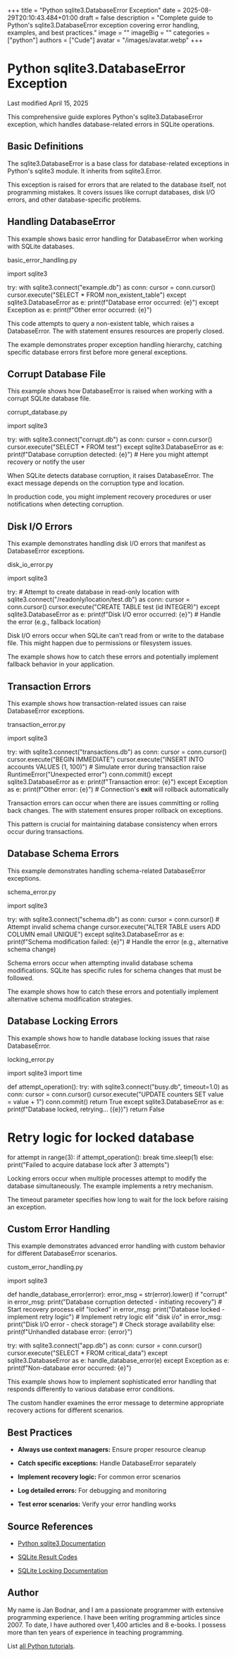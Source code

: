+++
title = "Python sqlite3.DatabaseError Exception"
date = 2025-08-29T20:10:43.484+01:00
draft = false
description = "Complete guide to Python's sqlite3.DatabaseError exception covering error handling, examples, and best practices."
image = ""
imageBig = ""
categories = ["python"]
authors = ["Cude"]
avatar = "/images/avatar.webp"
+++

# Python sqlite3.DatabaseError Exception

Last modified April 15, 2025

This comprehensive guide explores Python's sqlite3.DatabaseError
exception, which handles database-related errors in SQLite operations.

## Basic Definitions

The sqlite3.DatabaseError is a base class for database-related
exceptions in Python's sqlite3 module. It inherits from sqlite3.Error.

This exception is raised for errors that are related to the database itself,
not programming mistakes. It covers issues like corrupt databases, disk I/O
errors, and other database-specific problems.

## Handling DatabaseError

This example shows basic error handling for DatabaseError when
working with SQLite databases.

basic_error_handling.py
  

import sqlite3

try:
    with sqlite3.connect("example.db") as conn:
        cursor = conn.cursor()
        cursor.execute("SELECT * FROM non_existent_table")
except sqlite3.DatabaseError as e:
    print(f"Database error occurred: {e}")
except Exception as e:
    print(f"Other error occurred: {e}")

This code attempts to query a non-existent table, which raises a
DatabaseError. The with statement ensures resources are properly
closed.

The example demonstrates proper exception handling hierarchy, catching specific
database errors first before more general exceptions.

## Corrupt Database File

This example shows how DatabaseError is raised when working with
a corrupt SQLite database file.

corrupt_database.py
  

import sqlite3

try:
    with sqlite3.connect("corrupt.db") as conn:
        cursor = conn.cursor()
        cursor.execute("SELECT * FROM test")
except sqlite3.DatabaseError as e:
    print(f"Database corruption detected: {e}")
    # Here you might attempt recovery or notify the user

When SQLite detects database corruption, it raises DatabaseError.
The exact message depends on the corruption type and location.

In production code, you might implement recovery procedures or user notifications
when detecting corruption.

## Disk I/O Errors

This example demonstrates handling disk I/O errors that manifest as
DatabaseError exceptions.

disk_io_error.py
  

import sqlite3

try:
    # Attempt to create database in read-only location
    with sqlite3.connect("/readonly/location/test.db") as conn:
        cursor = conn.cursor()
        cursor.execute("CREATE TABLE test (id INTEGER)")
except sqlite3.DatabaseError as e:
    print(f"Disk I/O error occurred: {e}")
    # Handle the error (e.g., fallback location)

Disk I/O errors occur when SQLite can't read from or write to the database file.
This might happen due to permissions or filesystem issues.

The example shows how to catch these errors and potentially implement fallback
behavior in your application.

## Transaction Errors

This example shows how transaction-related issues can raise
DatabaseError exceptions.

transaction_error.py
  

import sqlite3

try:
    with sqlite3.connect("transactions.db") as conn:
        cursor = conn.cursor()
        cursor.execute("BEGIN IMMEDIATE")
        cursor.execute("INSERT INTO accounts VALUES (1, 100)")
        # Simulate error during transaction
        raise RuntimeError("Unexpected error")
        conn.commit()
except sqlite3.DatabaseError as e:
    print(f"Transaction error: {e}")
except Exception as e:
    print(f"Other error: {e}")
    # Connection's __exit__ will rollback automatically

Transaction errors can occur when there are issues committing or rolling back
changes. The with statement ensures proper rollback on exceptions.

This pattern is crucial for maintaining database consistency when errors occur
during transactions.

## Database Schema Errors

This example demonstrates handling schema-related DatabaseError
exceptions.

schema_error.py
  

import sqlite3

try:
    with sqlite3.connect("schema.db") as conn:
        cursor = conn.cursor()
        # Attempt invalid schema change
        cursor.execute("ALTER TABLE users ADD COLUMN email UNIQUE")
except sqlite3.DatabaseError as e:
    print(f"Schema modification failed: {e}")
    # Handle the error (e.g., alternative schema change)

Schema errors occur when attempting invalid database schema modifications.
SQLite has specific rules for schema changes that must be followed.

The example shows how to catch these errors and potentially implement alternative
schema modification strategies.

## Database Locking Errors

This example shows how to handle database locking issues that raise
DatabaseError.

locking_error.py
  

import sqlite3
import time

def attempt_operation():
    try:
        with sqlite3.connect("busy.db", timeout=1.0) as conn:
            cursor = conn.cursor()
            cursor.execute("UPDATE counters SET value = value + 1")
            conn.commit()
            return True
    except sqlite3.DatabaseError as e:
        print(f"Database locked, retrying... ({e})")
        return False

# Retry logic for locked database
for attempt in range(3):
    if attempt_operation():
        break
    time.sleep(1)
else:
    print("Failed to acquire database lock after 3 attempts")

Locking errors occur when multiple processes attempt to modify the database
simultaneously. The example implements a retry mechanism.

The timeout parameter specifies how long to wait for the lock before raising
an exception.

## Custom Error Handling

This example demonstrates advanced error handling with custom behavior for
different DatabaseError scenarios.

custom_error_handling.py
  

import sqlite3

def handle_database_error(error):
    error_msg = str(error).lower()
    if "corrupt" in error_msg:
        print("Database corruption detected - initiating recovery")
        # Start recovery process
    elif "locked" in error_msg:
        print("Database locked - implement retry logic")
        # Implement retry logic
    elif "disk i/o" in error_msg:
        print("Disk I/O error - check storage")
        # Check storage availability
    else:
        print(f"Unhandled database error: {error}")

try:
    with sqlite3.connect("app.db") as conn:
        cursor = conn.cursor()
        cursor.execute("SELECT * FROM critical_data")
except sqlite3.DatabaseError as e:
    handle_database_error(e)
except Exception as e:
    print(f"Non-database error occurred: {e}")

This example shows how to implement sophisticated error handling that responds
differently to various database error conditions.

The custom handler examines the error message to determine appropriate recovery
actions for different scenarios.

## Best Practices

- **Always use context managers:** Ensure proper resource cleanup

- **Catch specific exceptions:** Handle DatabaseError separately

- **Implement recovery logic:** For common error scenarios

- **Log detailed errors:** For debugging and monitoring

- **Test error scenarios:** Verify your error handling works

## Source References

- [Python sqlite3 Documentation](https://docs.python.org/3/library/sqlite3.html)

- [SQLite Result Codes](https://www.sqlite.org/rescode.html)

- [SQLite Locking Documentation](https://www.sqlite.org/lockingv3.html)

## Author

My name is Jan Bodnar, and I am a passionate programmer with extensive
programming experience. I have been writing programming articles since 2007.
To date, I have authored over 1,400 articles and 8 e-books. I possess more
than ten years of experience in teaching programming.

List [all Python tutorials](/python/).